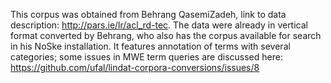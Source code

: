 This corpus was obtained from Behrang QasemiZadeh, link to data description: http://pars.ie/lr/acl_rd-tec.
The data were already in vertical format converted by Behrang, who also has the corpus available for search in his NoSke
installation.
It features annotation of terms with several categories; some issues in MWE term queries are discussed here:
https://github.com/ufal/lindat-corpora-conversions/issues/8
